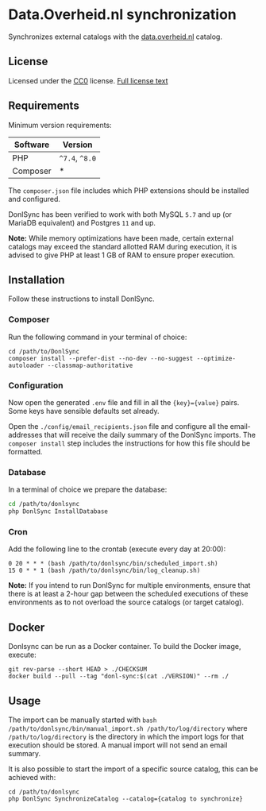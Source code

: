 # Data.Overheid.nl synchronization

Synchronizes external catalogs with the [data.overheid.nl](https://data.overheid.nl) catalog.

## License

Licensed under the [CC0](https://creativecommons.org/publicdomain/zero/1.0/) license. [Full license text](https://creativecommons.org/publicdomain/zero/1.0/legalcode)

## Requirements

Minimum version requirements:

| Software | Version        |
|----------|----------------|
| PHP      | `^7.4`, `^8.0` |
| Composer | *              |

The `composer.json` file includes which PHP extensions should be installed and configured.

DonlSync has been verified to work with both MySQL `5.7` and up (or MariaDB equivalent) and Postgres `11` and up.

**Note:**
While memory optimizations have been made, certain external catalogs may exceed the standard allotted RAM during execution,
it is advised to give PHP at least 1 GB of RAM to ensure proper execution.

## Installation

Follow these instructions to install DonlSync.

### Composer

Run the following command in your terminal of choice:

```shell
cd /path/to/DonlSync
composer install --prefer-dist --no-dev --no-suggest --optimize-autoloader --classmap-authoritative
```

### Configuration

Now open the generated `.env` file and fill in all the `{key}={value}` pairs. Some keys have sensible defaults set already.

Open the `./config/email_recipients.json` file and configure all the email-addresses that will receive the daily summary of the 
DonlSync imports. The `composer install` step includes the instructions for how this file should be formatted. 

### Database

In a terminal of choice we prepare the database:

```bash
cd /path/to/donlsync
php DonlSync InstallDatabase
```

### Cron

Add the following line to the crontab (execute every day at 20:00):

```shell
0 20 * * * (bash /path/to/donlsync/bin/scheduled_import.sh)
15 0 * * 1 (bash /path/to/donlsync/bin/log_cleanup.sh)
```

**Note:** If you intend to run DonlSync for multiple environments, ensure that there is at least a 2-hour gap between the scheduled 
executions of these environments as to not overload the source catalogs (or target catalog).

## Docker

Donlsync can be run as a Docker container. To build the Docker image, execute:

```shell
git rev-parse --short HEAD > ./CHECKSUM
docker build --pull --tag "donl-sync:$(cat ./VERSION)" --rm ./
```

## Usage

The import can be manually started with `bash /path/to/donlsync/bin/manual_import.sh /path/to/log/directory` where 
`/path/to/log/directory` is the directory in which the import logs for that execution should be stored. A manual import will not send
an email summary.

It is also possible to start the import of a specific source catalog, this can be achieved with:

```shell
cd /path/to/donlsync
php DonlSync SynchronizeCatalog --catalog={catalog to synchronize}
```
